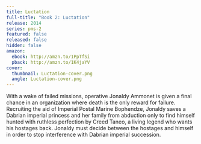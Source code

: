 ```yaml
---
title: Luctation
full-title: "Book 2: Luctation"
release: 2014
series: pms-2
featured: false
released: false
hidden: false
amazon:
  ebook: http://amzn.to/1PpTfSi
  pback: http://amzn.to/1K4jaYV
cover:
  thumbnail: Luctation-cover.png
  angle: Luctation-cover.png
---
```


With a wake of failed missions, operative Jonaldy Ammonet is given a final chance in an organization where death is the only reward for failure. Recruiting the aid of Imperial Postal Marine Bophendze, Jonaldy saves a Dabrian imperial princess and her family from abduction only to find himself hunted with ruthless perfection by Creed Taneo, a living legend who wants his hostages back. Jonaldy must decide between the hostages and himself in order to stop interference with Dabrian imperial succession.